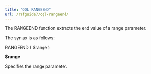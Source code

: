 ```yaml
---
title: "OQL RANGEEND"
url: /refguide7/oql-rangeend/
---
```



The RANGEEND function extracts the end value of a range parameter.

The syntax is as follows:

RANGEEND ( $range )

**$range**

Specifies the range parameter.
